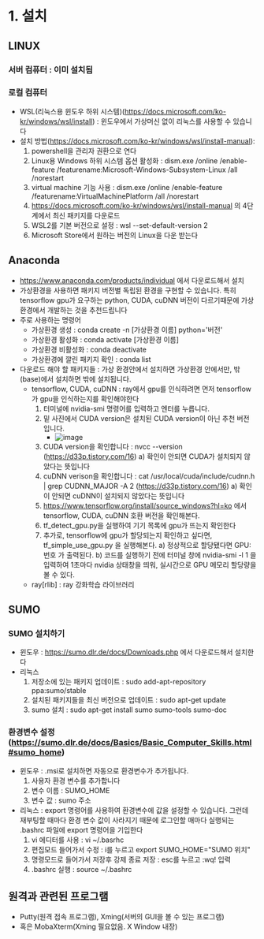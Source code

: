 # 1.  설치

## LINUX
### 서버 컴퓨터 : 이미 설치됨
### 로컬 컴퓨터
- WSL(리눅스용 윈도우 하위 시스템)(https://docs.microsoft.com/ko-kr/windows/wsl/install) :  윈도우에서 가상머신 없이 리눅스를 사용할 수 있습니다
- 설치 방법(https://docs.microsoft.com/ko-kr/windows/wsl/install-manual):
	1. powershell을 관리자 권환으로 연다
	2. Linux용 Windows 하위 시스템 옵션 활성화 : 
	dism.exe /online /enable-feature /featurename:Microsoft-Windows-Subsystem-Linux /all /norestart
	3. virtual machine 기능 사용 : dism.exe /online /enable-feature /featurename:VirtualMachinePlatform /all /norestart
	4. https://docs.microsoft.com/ko-kr/windows/wsl/install-manual 의 4단계에서 최신 패키지를 다운로드
	5. WSL2를 기본 버전으로 설정 : wsl --set-default-version 2
	6. Microsoft Store에서 원하는 버전의 Linux을 다운 받는다

## Anaconda
- https://www.anaconda.com/products/individual 에서 다운로드해서 설치
- 가상환경을 사용하면 패키지 버전별 독립된 환경을 구현할 수 있습니다. 특히 tensorflow gpu가 요구하는 python, CUDA, cuDNN 버전이 다르기때문에 가상환경에서 개발하는 것을 추천드립니다
- 주로 사용하는 명령어
	- 가상환경 생성 : conda create -n [가상환경 이름] python='버전'
	- 가상환경 활성화 : conda activate [가상환경 이름]
	- 가상환경 비활성화 : conda deactivate
	- 가상환경에 깔린 패키지 확인 : conda list
- 다운로드 해야 할 패키지들 : 가상 환경안에서 설치하면 가상환경 안에서만, 밖(base)에서 설치하면 밖에 설치됩니다.
	- tensorflow, CUDA, cuDNN : ray에서 gpu를 인식하려면 먼저 tensorflow가 gpu을 인식하는지를 확인해야한다
		1. 터미널에 nvidia-smi 명령어를 입력하고 엔터를 누릅니다.
		2. 밑 사진에서 CUDA version은 설치된 CUDA version이 아닌 추천 버전 입니다.
			- ![image](https://user-images.githubusercontent.com/58590260/148886509-247cb911-f80a-45be-912e-c50555035e3f.png)
		3. CUDA version을 확인합니다 : nvcc --version  (https://d33p.tistory.com/16)
			a) 확인이 안되면 CUDA가 설치되지 않았다는 뜻입니다
		4. cuDNN verison을 확인합니다 : cat /usr/local/cuda/include/cudnn.h | grep CUDNN_MAJOR -A 2 (https://d33p.tistory.com/16)
			a) 확인이 안되면 cuDNN이 설치되지 않았다는 뜻입니다
		5. https://www.tensorflow.org/install/source_windows?hl=ko 에서 tensorflow, CUDA, cuDNN 호환 버전을 확인해본다.
		6. tf_detect_gpu.py을 실행하여 기기 목록에 gpu가 뜨는지 확인한다
		7. 추가로, tensorflow에 gpu가 할당되는지 확인하고 싶다면, tf_simple_use_gpu.py 을 실행해본다.
			a) 정상적으로 할당됐다면 GPU:번호 가 출력된다.
			b) 코드를 실행하기 전에 터미널 창에 nvidia-smi -l 1 을 입력하여 1초마다 nvidia 상태창을 띄워, 실시간으로 GPU 메모리 할당량을 볼 수 있다.
	- ray[rlib] : ray 강화학습 라이브러리
## SUMO
### SUMO 설치하기
- 윈도우 : https://sumo.dlr.de/docs/Downloads.php 에서 다운로드해서 설치한다
- 리눅스
	1) 저장소에 있는 패키지 업데이트 : sudo add-apt-repository ppa:sumo/stable
	2) 설치된 패키지들을 최신 버전으로 업데이트 : sudo apt-get update
	3) sumo 설치 : sudo apt-get install sumo sumo-tools sumo-doc
### 환경변수 설정(https://sumo.dlr.de/docs/Basics/Basic_Computer_Skills.html#sumo_home)
- 윈도우 : .msi로 설치하면 자동으로 환경변수가 추가됩니다.
	1) 사용자 환경 변수를 추가합니다
	2) 변수 이름 : SUMO_HOME
	3) 변수 값 : sumo 주소
- 리눅스 : export 명령어를 사용하여 환경변수에 값을 설정할 수 있습니다. 그런데 재부팅할 때마다 환경 변수 값이 사라지기 때문에 로그인할 매마다 실행되는 .bashrc 파일에 export 명령어을 기입한다
	1) vi 에디터를 사용 : vi ~/.basrhc
	2) 편집모드 들어가서 수정 : i를 누르고 export SUMO_HOME="SUMO 위치"
	3) 명령모드로 들어가서 저장후 강제 종료 저장 : esc를 누르고 :wq! 입력 
	4) .bashrc 실행 : source ~/.bashrc
## 원격과 관련된 프로그램
- Putty(원격 접속 프로그램), Xming(서버의 GUI을 볼 수 있는 프로그램)
- 혹은 MobaXterm(Xming 필요없음. X Window 내장)

			
	


